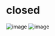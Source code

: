 # closed
![image](https://github.com/NMNayan57/E-commerce-Website/assets/72163807/45f6d069-7cd6-4cb7-ac81-bb27a75d0787)
![image](https://github.com/NMNayan57/E-commerce-Website/assets/72163807/84f908b0-b07b-4090-b295-0748a8046ef2)
